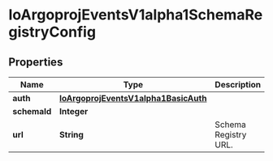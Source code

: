 

# IoArgoprojEventsV1alpha1SchemaRegistryConfig


## Properties

Name | Type | Description | Notes
------------ | ------------- | ------------- | -------------
**auth** | [**IoArgoprojEventsV1alpha1BasicAuth**](IoArgoprojEventsV1alpha1BasicAuth.md) |  |  [optional]
**schemaId** | **Integer** |  |  [optional]
**url** | **String** | Schema Registry URL. |  [optional]



